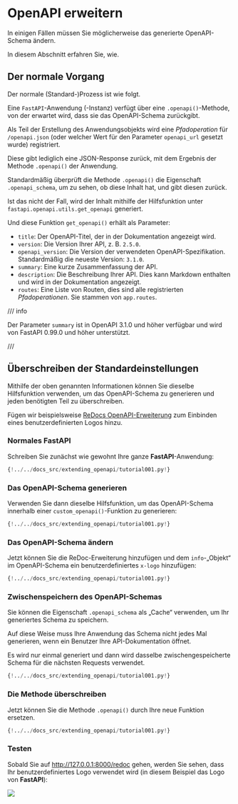 # OpenAPI erweitern

In einigen Fällen müssen Sie möglicherweise das generierte OpenAPI-Schema ändern.

In diesem Abschnitt erfahren Sie, wie.

## Der normale Vorgang

Der normale (Standard-)Prozess ist wie folgt.

Eine `FastAPI`-Anwendung (-Instanz) verfügt über eine `.openapi()`-Methode, von der erwartet wird, dass sie das OpenAPI-Schema zurückgibt.

Als Teil der Erstellung des Anwendungsobjekts wird eine *Pfadoperation* für `/openapi.json` (oder welcher Wert für den Parameter `openapi_url` gesetzt wurde) registriert.

Diese gibt lediglich eine JSON-Response zurück, mit dem Ergebnis der Methode `.openapi()` der Anwendung.

Standardmäßig überprüft die Methode `.openapi()` die Eigenschaft `.openapi_schema`, um zu sehen, ob diese Inhalt hat, und gibt diesen zurück.

Ist das nicht der Fall, wird der Inhalt mithilfe der Hilfsfunktion unter `fastapi.openapi.utils.get_openapi` generiert.

Und diese Funktion `get_openapi()` erhält als Parameter:

* `title`: Der OpenAPI-Titel, der in der Dokumentation angezeigt wird.
* `version`: Die Version Ihrer API, z. B. `2.5.0`.
* `openapi_version`: Die Version der verwendeten OpenAPI-Spezifikation. Standardmäßig die neueste Version: `3.1.0`.
* `summary`: Eine kurze Zusammenfassung der API.
* `description`: Die Beschreibung Ihrer API. Dies kann Markdown enthalten und wird in der Dokumentation angezeigt.
* `routes`: Eine Liste von Routen, dies sind alle registrierten *Pfadoperationen*. Sie stammen von `app.routes`.

/// info

Der Parameter `summary` ist in OpenAPI 3.1.0 und höher verfügbar und wird von FastAPI 0.99.0 und höher unterstützt.

///

## Überschreiben der Standardeinstellungen

Mithilfe der oben genannten Informationen können Sie dieselbe Hilfsfunktion verwenden, um das OpenAPI-Schema zu generieren und jeden benötigten Teil zu überschreiben.

Fügen wir beispielsweise <a href="https://github.com/Rebilly/ReDoc/blob/master/docs/redoc-vendor-extensions.md#x-logo" class="external-link" target="_blank">ReDocs OpenAPI-Erweiterung</a> zum Einbinden eines benutzerdefinierten Logos hinzu.

### Normales **FastAPI**

Schreiben Sie zunächst wie gewohnt Ihre ganze **FastAPI**-Anwendung:

```Python hl_lines="1  4  7-9"
{!../../docs_src/extending_openapi/tutorial001.py!}
```

### Das OpenAPI-Schema generieren

Verwenden Sie dann dieselbe Hilfsfunktion, um das OpenAPI-Schema innerhalb einer `custom_openapi()`-Funktion zu generieren:

```Python hl_lines="2  15-21"
{!../../docs_src/extending_openapi/tutorial001.py!}
```

### Das OpenAPI-Schema ändern

Jetzt können Sie die ReDoc-Erweiterung hinzufügen und dem `info`-„Objekt“ im OpenAPI-Schema ein benutzerdefiniertes `x-logo` hinzufügen:

```Python hl_lines="22-24"
{!../../docs_src/extending_openapi/tutorial001.py!}
```

### Zwischenspeichern des OpenAPI-Schemas

Sie können die Eigenschaft `.openapi_schema` als „Cache“ verwenden, um Ihr generiertes Schema zu speichern.

Auf diese Weise muss Ihre Anwendung das Schema nicht jedes Mal generieren, wenn ein Benutzer Ihre API-Dokumentation öffnet.

Es wird nur einmal generiert und dann wird dasselbe zwischengespeicherte Schema für die nächsten Requests verwendet.

```Python hl_lines="13-14  25-26"
{!../../docs_src/extending_openapi/tutorial001.py!}
```

### Die Methode überschreiben

Jetzt können Sie die Methode `.openapi()` durch Ihre neue Funktion ersetzen.

```Python hl_lines="29"
{!../../docs_src/extending_openapi/tutorial001.py!}
```

### Testen

Sobald Sie auf <a href="http://127.0.0.1:8000/redoc" class="external-link" target="_blank">http://127.0.0.1:8000/redoc</a> gehen, werden Sie sehen, dass Ihr benutzerdefiniertes Logo verwendet wird (in diesem Beispiel das Logo von **FastAPI**):

<img src="/img/tutorial/extending-openapi/image01.png">
